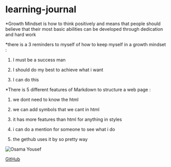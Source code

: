 # learning-journal
*Growth Mindset is how to think positively and means that people should believe that their most basic abilities can be developed through dedication and hard work

*there is a 3 reminders to myself of how to keep myself in a growth mindset :

1. I must be a success man

2. I should do my best to achieve what i want

3. I can do this

*There is 5 different features of Markdown to structure a web page :

1. we dont need to know the html

2. we can add symbols that we cant in html 

3. it has more features than html for anything in styles

4. i can do a mention for someone to see what i do

5. the gethub uses it by so pretty way


![Osama Yousef](https://scontent.famm2-2.fna.fbcdn.net/v/t31.0-0/p640x640/16299813_1087917341335079_5566018892039001048_o.jpg?_nc_cat=105&_nc_ohc=-OM27s33cF8AX__G4Ff&_nc_ht=scontent.famm2-2.fna&_nc_tp=6&oh=b6776a1e0632ff81ebdcfafc30ff01ca&oe=5E8E0857)

[GitHub]( https://github.com/Osama-Yousef )



